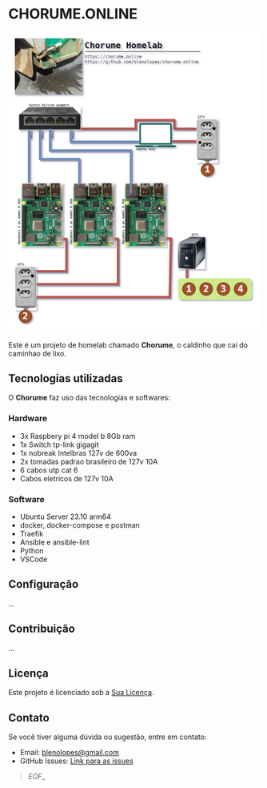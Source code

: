 # CHORUME.ONLINE

![CHORUME-LOGO](topology.drawio.png)

Este é um projeto de homelab chamado **Chorume**, o caldinho que cai do caminhao de lixo.

## Tecnologias utilizadas

O **Chorume** faz uso das tecnologias e softwares:

### Hardware

- 3x Raspbery pi 4 model b 8Gb ram
- 1x Switch tp-link gigagit
- 1x nobreak Intelbras 127v de 600va
- 2x tomadas padrao brasileiro de 127v 10A
- 6 cabos utp cat 6
- Cabos eletricos de 127v 10A

### Software

- Ubuntu Server 23.10 arm64
- docker, docker-compose e postman
- Traefik
- Ansible e ansible-lint
- Python
- VSCode

## Configuração

...

## Contribuição

...

## Licença

Este projeto é licenciado sob a [Sua Licença](LICENSE).

## Contato

Se você tiver alguma dúvida ou sugestão, entre em contato:

- Email: <blenolopes@gmail.com>
- GitHub Issues: [Link para as issues](link_para_as_issues)

> _EOF__
